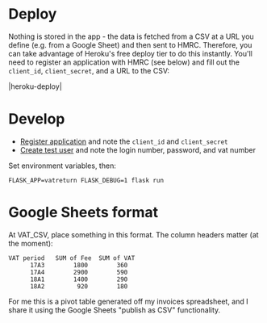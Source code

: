 # Deploy

Nothing is stored in the app - the data is fetched from a CSV at a URL you define (e.g. from a Google Sheet) and then sent to HMRC. Therefore, you can take advantage of Heroku's free deploy tier to do this instantly.  You'll need to register an application with HMRC (see below) and fill out the `client_id`, `client_secret`, and a URL to the CSV:

|heroku-deploy|

# Develop


* [Register application](https://developer.service.hmrc.gov.uk/developer/applications/) and note the `client_id` and `client_secret`
* [Create test user](https://developer.service.hmrc.gov.uk/api-documentation/docs/api/service/api-platform-test-user/1.0) and note the login number, password, and vat number

Set environment variables, then:

    FLASK_APP=vatreturn FLASK_DEBUG=1 flask run


# Google Sheets format

At VAT_CSV, place something in this format. The column headers matter (at the moment):

    VAT period   SUM of Fee  SUM of VAT
          17A3        1800        360
          17A4        2900        590
          18A1        1400        290
          18A2         920        180

For me this is a pivot table generated off my invoices spreadsheet,
and I share it using the Google Sheets "publish as CSV" functionality.
